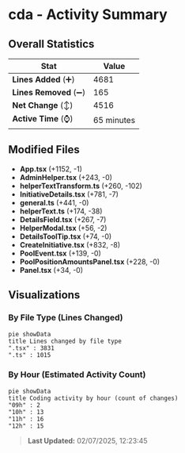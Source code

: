 # cda - Activity Summary 

## Overall Statistics

| Stat                   | Value                                                             |
| ---------------------- | ----------------------------------------------------------------- |
| **Lines Added** (➕)   | 4681                                          |
| **Lines Removed** (➖) | 165                                        |
| **Net Change** (↕)    | 4516                |
| **Active Time** (⌚)   | 65 minutes |


## Modified Files
- **App.tsx** (+1152, -1)
- **AdminHelper.tsx** (+243, -0)
- **helperTextTransform.ts** (+260, -102)
- **InitiativeDetails.tsx** (+781, -7)
- **general.ts** (+441, -0)
- **helperText.ts** (+174, -38)
- **DetailsField.tsx** (+267, -7)
- **HelperModal.tsx** (+56, -2)
- **DetailsToolTip.tsx** (+74, -0)
- **CreateInitiative.tsx** (+832, -8)
- **PoolEvent.tsx** (+139, -0)
- **PoolPositionAmountsPanel.tsx** (+228, -0)
- **Panel.tsx** (+34, -0)

## Visualizations

### By File Type (Lines Changed)

```mermaid
pie showData
title Lines changed by file type
".tsx" : 3831
".ts" : 1015
```

### By Hour (Estimated Activity Count)

```mermaid
pie showData
title Coding activity by hour (count of changes)
"09h" : 2
"10h" : 13
"11h" : 16
"12h" : 15
```


> **Last Updated:** 02/07/2025, 12:23:45